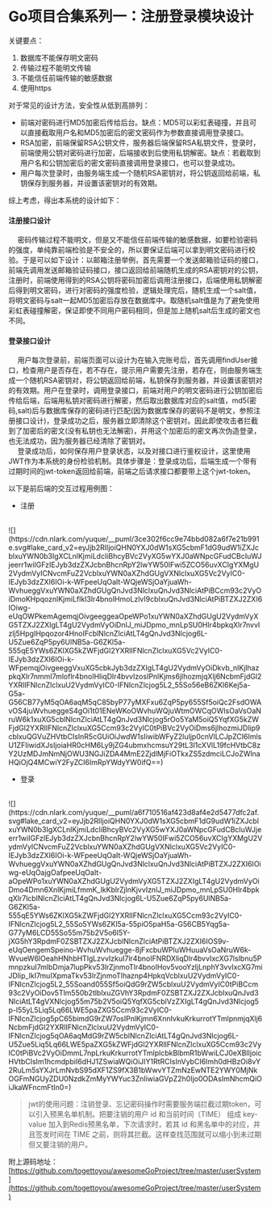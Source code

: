 # Go项目合集系列一：注册登录模块设计

关键要点：

1. 数据库不能保存明文密码
1. 传输过程不能明文传输
1. 不能信任前端传输的敏感数据
1. 使用https



对于常见的设计方法，安全性从低到高排列：

- 前端对密码进行MD5加密后传给后台。缺点：MD5可以彩虹表碰撞，并且可以直接截取用户名和MD5加密后的密文密码作为参数直接调用登录接口。
- RSA加密，前端保留RSA公钥文件，服务器后端保留RSA私钥文件，登录时，前端使用公钥对密码进行加密，后端接收到后使用私钥解密。缺点：若截取到用户名和公钥加密后的密文密码直接调用登录接口，也可以登录成功。
- 用户每次登录时，由服务端生成一个随机RSA密钥对，将公钥返回给前端，私钥保存到服务器，并设置该密钥对的有效期。



综上考虑，得出本系统的设计如下：
#### 注册接口设计
&ensp;&ensp; 密码传输过程不能明文，但是又不能信任前端传输的敏感数据，如要检验密码的强度，单纯靠前端检验是不安全的，所以要保证后端可以拿到明文密码进行校验。于是可以如下设计：以邮箱注册举例，首先需要一个发送邮箱验证码的接口，前端先调用发送邮箱验证码接口，接口返回给前端随机生成的RSA密钥对的公钥，注册时，前端使用得到的RSA公钥将密码加密后调用注册接口，后端使用私钥解密后得到明文密码，进行对密码的强度检验，逻辑处理完后，随机生成一个salt值，将明文密码与salt一起MD5加密后存放在数据库中。取随机salt值是为了避免使用彩虹表碰撞解密，保证即使不同用户密码相同，但是加上随机salt后生成的密文也不同。
#### 登录接口设计
&ensp;&ensp; 用户每次登录前，前端页面可以设计为在输入完账号后，首先调用findUser接口，检查用户是否存在，若不存在，提示用户需要先注册，若存在，则由服务端生成一个随机RSA密钥对，将公钥返回给前端，私钥保存到服务器，并设置该密钥对的有效期。用户在登录时，调用登录接口，前端对用户的明文密码进行公钥加密后传给后端，后端用私钥对密码进行解密，然后取出数据库对应的salt值，md5(密码,salt)后与数据库保存的密码进行匹配(因为数据库保存的密码不是明文，参照注册接口设计)，登录成功之后，服务器立即清除这个密钥对。因此即使攻击者拦截到了加密后的密文(没有私钥也无法解密)，并用这个加密后的密文再次伪造登录，也无法成功，因为服务器已经清除了密钥对。
<br>
&ensp;&ensp; 登录成功后，如何保存用户登录状态，以及对接口进行鉴权设计，这里使用JWT作为本系统的身份检验机制。具体步骤是：登录成功后，后端生成一个带有过期时间的jwt-token返回给前端，前端之后请求接口都要带上这个jwt-token。

以下是前后端的交互过程用例图：

- 注册
<br>
![](https://cdn.nlark.com/yuque/__puml/3ce302f6cc9e74bbd082a6f7e21b991e.svg#lake_card_v2=eyJjb2RlIjoiQHN0YXJ0dW1sXG5cbmF1dG9udW1iZXJcblxuYWN0b3IgXCLnlKjmiLdcIiBhcyBVc2VyXG5wYXJ0aWNpcGFudCBcIuWJjeerr1wiIGFzIEJyb3dzZXJcbnBhcnRpY2lwYW50IFwi5ZCO56uvXCIgYXMgU2VydmVyICNvcmFuZ2VcblxuYWN0aXZhdGUgVXNlclxuXG5Vc2VyIC0-IEJyb3dzZXI6IOi-k-WFpeeUqOaIt-WQjeWSjOaYjuaWh-WvhueggVxuYWN0aXZhdGUgQnJvd3NlclxuQnJvd3NlciAtPiBCcm93c2VyOiDmoKHpqoznlKjmiLflkI3lr4bnoIHmoLzlvI9cblxuQnJvd3NlciAtPiBTZXJ2ZXI6IOiwg-eUqOWPkemAgemqjOivgeeggeaOpeWPo1xuYWN0aXZhdGUgU2VydmVyXG5TZXJ2ZXIgLT4gU2VydmVyOiDnlJ_miJDpmo_mnLpSU0Hlr4bpkqXlr7nvvIzlj5HpgIHpqozor4HnoIFcblNlcnZlciAtLT4gQnJvd3Nlcjog6L-U5Zue6ZqP5py6UlNB5a-G6ZKl5a-555qE5YWs6ZKlXG5kZWFjdGl2YXRlIFNlcnZlclxuXG5Vc2VyIC0-IEJyb3dzZXI6IOi-k-WFpemqjOivgeeggVxuXG5cbkJyb3dzZXIgLT4gU2VydmVyOiDkvb_nlKjlhazpkqXlr7nmmI7mloflr4bnoIHliqDlr4bvvIzosIPnlKjms6jlhozmjqXlj6NcbmFjdGl2YXRlIFNlcnZlclxuU2VydmVyIC0-IFNlcnZlcjog5L2_55So56eB6ZKl6Kej5a-G5a-G56CB77yM5qOA6aqM5qC85byP77yMXFxu6ZqP5py655Sf5oiQc2FsdOWAvOS4juWvhueggeS4gOi1t01ENeWKoOWvhuWQjuWtmOWCqOWIsOaVsOaNruW6k1xuXG5cblNlcnZlciAtLT4gQnJvd3Nlcjog5rOo5YaM5oiQ5YqfXG5kZWFjdGl2YXRlIFNlcnZlclxuXG5Ccm93c2VyIC0tPiBVc2VyOiDms6jlhozmiJDlip9cblxuQGVuZHVtbCIsInR5cGUiOiJwdW1sIiwibWFyZ2luIjp0cnVlLCJpZCI6ImlsU1ZFIiwidXJsIjoiaHR0cHM6Ly9jZG4ubmxhcmsuY29tL3l1cXVlL19fcHVtbC8zY2UzMDJmNmNjOWU3NGJiZDA4MmE2ZjdlMjFiOTkxZS5zdmciLCJoZWlnaHQiOjQ4MCwiY2FyZCI6ImRpYWdyYW0ifQ==)

- 登录
<br>
![](https://cdn.nlark.com/yuque/__puml/a6f710516af423d8af4e2d5477dfc2af.svg#lake_card_v2=eyJjb2RlIjoiQHN0YXJ0dW1sXG5cbmF1dG9udW1iZXJcblxuYWN0b3IgXCLnlKjmiLdcIiBhcyBVc2VyXG5wYXJ0aWNpcGFudCBcIuWJjeerr1wiIGFzIEJyb3dzZXJcbnBhcnRpY2lwYW50IFwi5ZCO56uvXCIgYXMgU2VydmVyICNvcmFuZ2VcblxuYWN0aXZhdGUgVXNlclxuXG5Vc2VyIC0-IEJyb3dzZXI6IOi-k-WFpeeUqOaIt-WQjeWSjOaYjuaWh-WvhueggVxuYWN0aXZhdGUgQnJvd3NlclxuQnJvd3NlciAtPiBTZXJ2ZXI6IOiwg-eUqOajgOafpeeUqOaIt-aOpeWPo1xuYWN0aXZhdGUgU2VydmVyXG5TZXJ2ZXIgLT4gU2VydmVyOiDmo4Dmn6XnlKjmiLfmmK_lkKblrZjlnKjvvIznlJ_miJDpmo_mnLpSU0Hlr4bpkqXlr7lcblNlcnZlciAtLT4gQnJvd3Nlcjog6L-U5Zue6ZqP5py6UlNB5a-G6ZKl5a-555qE5YWs6ZKlXG5kZWFjdGl2YXRlIFNlcnZlclxuXG5Ccm93c2VyIC0-IFNlcnZlcjog5L2_55So5YWs6ZKl5a-55piO5paH5a-G56CB5Yqg5a-G77yM6LCD55So55m75b2V5o6l5Y-jXG5hY3RpdmF0ZSBTZXJ2ZXJcblNlcnZlciAtPiBTZXJ2ZXI6IOS9v-eUqOengemSpeino-WvhuWvhuegge-8jFxcbuWPluWHuuaVsOaNruW6k-WvueW6lOeahHNhbHTlgLzvvIzkuI7lr4bnoIFNRDXliqDlr4bvvIxcXG7lsIbnu5PmnpzkuI7mlbDmja7lupPkv53lrZjnmoTlr4bnoIHov5vooYzljLnphY3vvIxcXG7miJDlip_lkI7muIXpmaTkv53lrZjnmoTlhaznp4HpkqVcblxuU2VydmVyIC0-IFNlcnZlcjog5L2_55Soand055Sf5oiQdG9rZW5cblxuU2VydmVyIC0tPiBCcm93c2VyOiDov5Tlm550b2tlblxuZGVhY3RpdmF0ZSBTZXJ2ZXJcblxuQnJvd3NlciAtLT4gVXNlcjog55m75b2V5oiQ5YqfXG5cblVzZXIgLT4gQnJvd3Nlcjog5p-l55yL5Liq5Lq66LWE5paZXG5Ccm93c2VyIC0-IFNlcnZlcjog5pC65bimdG9rZW7osIPnlKjmn6XnnIvkuKrkurrotYTmlpnmjqXlj6NcbmFjdGl2YXRlIFNlcnZlclxuU2VydmVyIC0-IFNlcnZlcjog5qOA6aqMdG9rZW5cblNlcnZlciAtLT4gQnJvd3Nlcjog6L-U5Zue5Liq5Lq66LWE5paZXG5kZWFjdGl2YXRlIFNlcnZlclxuXG5Ccm93c2VyIC0tPiBVc2VyOiDmmL7npLrkuKrkurrotYTmlplcbkBlbmR1bWwiLCJ0eXBlIjoicHVtbCIsIm1hcmdpbiI6dHJ1ZSwiaWQiOiJIY1RtRCIsInVybCI6Imh0dHBzOi8vY2RuLm5sYXJrLmNvbS95dXF1ZS9fX3B1bWwvYTZmNzEwNTE2YWY0MjNkOGFmNGUyZDU0NzdkZmMyYWYuc3ZnIiwiaGVpZ2h0Ijo0ODAsImNhcmQiOiJkaWFncmFtIn0=)

> jwt的使用问题：注销登录、忘记密码操作时需要服务端拦截过期token，可以引入预黑名单机制。把要注销的用户 id 和当前时间（TIME） 组成 key-value 加入到Redis预黑名单，下次请求时，若其 id 和黑名单中的对应，并且签发时间在 TIME 之前，则将其拦截。这样查找范围就可以缩小到未过期但又要注销的用户。



附上源码地址：[https://github.com/togettoyou/awesomeGoProject/tree/master/userSystem](https://github.com/togettoyou/awesomeGoProject/tree/master/userSystem)
